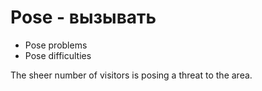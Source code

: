 # Pose - вызывать

- Pose problems
- Pose difficulties

The sheer number of visitors is posing a threat to the area.
